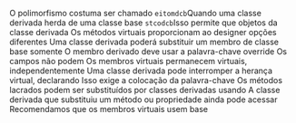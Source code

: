 O polimorfismo costuma ser chamado 
`eitomdcb`Quando uma classe derivada herda de uma classe base
                            `stcodcb`Isso permite que objetos da classe derivada
Os métodos virtuais proporcionam ao designer opções diferentes
Uma classe derivada poderá substituir um membro de classe base somente
                        O membro derivado deve usar a palavra-chave override 
Os campos não podem 
Os membros virtuais permanecem virtuais, independentemente 
Uma classe derivada pode interromper a herança virtual, declarando 
                      Isso exige a colocação da palavra-chave
        Os métodos lacrados podem ser substituídos por classes derivadas usando 
A classe derivada que substituiu um método ou propriedade ainda pode acessar
  Recomendamos que os membros virtuais usem base 